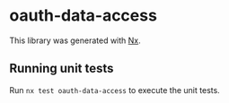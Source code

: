 # oauth-data-access

This library was generated with [Nx](https://nx.dev).

## Running unit tests

Run `nx test oauth-data-access` to execute the unit tests.
